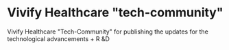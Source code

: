 # Vivify Healthcare "tech-community"
Vivify Healthcare "Tech-Community" for publishing the updates for the technological advancements + R &amp;D

